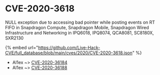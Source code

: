 # CVE-2020-3618

NULL exception due to accessing bad pointer while posting events on RT FIFO in Snapdragon Compute, Snapdragon Mobile, Snapdragon Wired Infrastructure and Networking in IPQ6018, IPQ8074, QCA8081, SC8180X, SXR2130

{% embed url="https://github.com/Live-Hack-CVE/full_database/blob/main/cves/2020/CVE-2020-3618.json" %}


* Al1ex ~> [CVE-2020-36184](https://www.alice-snow.ru/2020/database/cve-2020-3618/cve-2020-36184-al1ex)
* Al1ex ~> [CVE-2020-36188](https://www.alice-snow.ru/2020/database/cve-2020-3618/cve-2020-36188-al1ex)